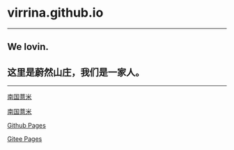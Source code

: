 # virrina.github.io

***

## We lovin.

## 这里是蔚然山庄，我们是一家人。

***

[南国薏米](https://eelve.com)

[南国薏米](http://zzlve.win)

[Github Pages](http://eelve.github.io)

[Gitee Pages](http://eelve.gitee.io)
